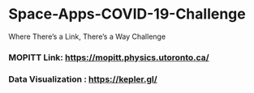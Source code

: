 # Space-Apps-COVID-19-Challenge
Where There’s a Link, There’s a Way Challenge

### MOPITT Link: https://mopitt.physics.utoronto.ca/
### Data Visualization : https://kepler.gl/
